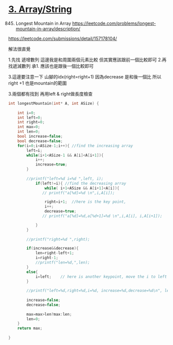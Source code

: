 # [3. Array/String](/arraystring.md)

845. Longest Mountain in Array
https://leetcode.com/problems/longest-mountain-in-array/description/


https://leetcode.com/submissions/detail/157178104/

解法很直覺

1.先找 遞增數列 
  這邊我是和周圍兩個元素比較   但其實應該跟前一個比較即可
2.再找遞減數列
  承1. 應該也是跟後一個比較即可
  
3.這邊要注意一下
山腳的idx(right=right+1)  因為decrease 是和後一個比  所以right +1 也是mountain的範圍

3.兩個都有找到
再用left & right做長度檢查


```c
int longestMountain(int* A, int ASize) {
    
    int i=0;
    int left=0;
    int right=0;
    int max=0;
    int len=0;
    bool increase=false;
    bool decrease=false;
    for(i=0;i<ASize-1;i++){ //find the increasing array
        left=i;
        while(i+1<ASize-1 && A[i]<A[i+1]){
            i++;
            increase=true;
        }
        
        //printf("left=%d i=%d ",left, i);
            if(left!=i){ //find the decreasing array
                while( i+1<ASize && A[i+1]<A[i]){
               // printf("a[%d]=%d \n",i,A[i]);

                right=i+1;  //here is the key point, 
                i++;
                decrease=true;
               // printf("a[%d]=%d,a[%d+1]=%d \n",i,A[i], i,A[i+1]);

            }    
        }
                
        //printf("right=%d ",right);

        if(increase&&decrease){
            len=right-left+1;
            i=right-1; 
            //printf("len=%d,",len);
        } 
        else{
            i=left;    // here is another keypoint, move the i to left
        }
        
        //printf("left=%d,right=%d,i=%d, increase=%d,decrease=%d\n", left, right,i,increase,decrease);
        
        increase=false;
        decrease=false;
        
        max=max>len?max:len;
        len=0;
    }
    return max;
    
}

```

